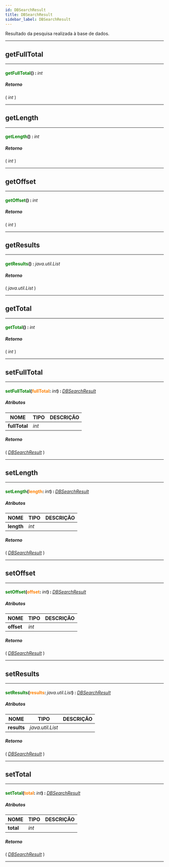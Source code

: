 ```yaml
---
id: DBSearchResult
title: DBSearchResult
sidebar_label: DBSearchResult
---
```


Resultado da pesquisa realizada à base de dados.

---

## getFullTotal

---

#### <span style="color: #008000">getFullTotal</span>() : <span style="font-weight: normal; font-style: italic;">int</span>
##### Retorno

( _int_ )


---

## getLength

---

#### <span style="color: #008000">getLength</span>() : <span style="font-weight: normal; font-style: italic;">int</span>
##### Retorno

( _int_ )


---

## getOffset

---

#### <span style="color: #008000">getOffset</span>() : <span style="font-weight: normal; font-style: italic;">int</span>
##### Retorno

( _int_ )


---

## getResults

---

#### <span style="color: #008000">getResults</span>() : <span style="font-weight: normal; font-style: italic;">java.util.List</span>
##### Retorno

( _java.util.List_ )


---

## getTotal

---

#### <span style="color: #008000">getTotal</span>() : <span style="font-weight: normal; font-style: italic;">int</span>
##### Retorno

( _int_ )


---

## setFullTotal

---

#### <span style="color: #008000">setFullTotal</span>(<span style="color: #FF8000">fullTotal</span>: <span style="font-weight: normal; font-style: italic;">int</span>) : <span style="font-weight: normal; font-style: italic;">[DBSearchResult](../../objects/DBSearchResult)</span>
##### Atributos

| NOME | TIPO | DESCRIÇÃO |
|---|---|---|
| **fullTotal** | _int_ |   |

##### Retorno

( _[DBSearchResult](../../objects/DBSearchResult)_ )


---

## setLength

---

#### <span style="color: #008000">setLength</span>(<span style="color: #FF8000">length</span>: <span style="font-weight: normal; font-style: italic;">int</span>) : <span style="font-weight: normal; font-style: italic;">[DBSearchResult](../../objects/DBSearchResult)</span>
##### Atributos

| NOME | TIPO | DESCRIÇÃO |
|---|---|---|
| **length** | _int_ |   |

##### Retorno

( _[DBSearchResult](../../objects/DBSearchResult)_ )


---

## setOffset

---

#### <span style="color: #008000">setOffset</span>(<span style="color: #FF8000">offset</span>: <span style="font-weight: normal; font-style: italic;">int</span>) : <span style="font-weight: normal; font-style: italic;">[DBSearchResult](../../objects/DBSearchResult)</span>
##### Atributos

| NOME | TIPO | DESCRIÇÃO |
|---|---|---|
| **offset** | _int_ |   |

##### Retorno

( _[DBSearchResult](../../objects/DBSearchResult)_ )


---

## setResults

---

#### <span style="color: #008000">setResults</span>(<span style="color: #FF8000">results</span>: <span style="font-weight: normal; font-style: italic;">java.util.List</span>) : <span style="font-weight: normal; font-style: italic;">[DBSearchResult](../../objects/DBSearchResult)</span>
##### Atributos

| NOME | TIPO | DESCRIÇÃO |
|---|---|---|
| **results** | _java.util.List_ |   |

##### Retorno

( _[DBSearchResult](../../objects/DBSearchResult)_ )


---

## setTotal

---

#### <span style="color: #008000">setTotal</span>(<span style="color: #FF8000">total</span>: <span style="font-weight: normal; font-style: italic;">int</span>) : <span style="font-weight: normal; font-style: italic;">[DBSearchResult](../../objects/DBSearchResult)</span>
##### Atributos

| NOME | TIPO | DESCRIÇÃO |
|---|---|---|
| **total** | _int_ |   |

##### Retorno

( _[DBSearchResult](../../objects/DBSearchResult)_ )


---

